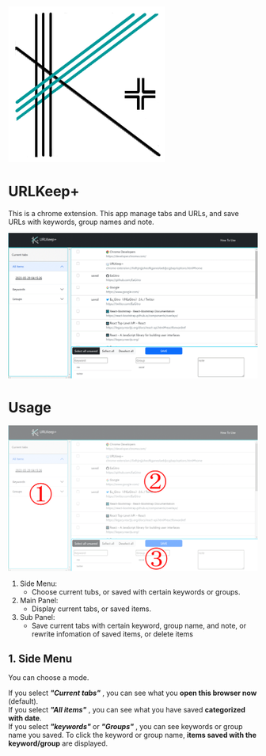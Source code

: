 ![icon](/dist/icon/icon.png)

# URLKeep+

This is a chrome extension.  This app manage tabs and URLs, and save URLs with keywords, group names and note.

![capture](/dist/doc/img/capture01.GIF)

# Usage

![capture02](/dist/doc/img/capture02.png)

1. Side Menu:    
    * Choose current tubs, or saved with certain keywords or groups.
2. Main Panel:   
    * Display current tabs, or saved items.
3. Sub Panel:    
    * Save current tabs with certain keyword, group name, and note, or rewrite infomation of saved items, or delete items

## 1. Side Menu

You can choose a mode. 

If you select ***"Current tabs"*** , you can see what you **open this browser now** (default).   
If you select ***"All items"*** , you can see what you have saved **categorized with date**.    
If you select ***"keywords"*** or ***"Groups"*** , you can see keywords or group name you saved. To click the keyword or group name, **items saved with the keyword/group** are displayed.   
